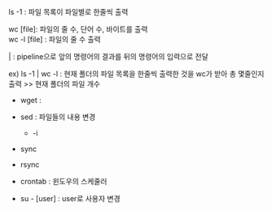 ls -1 : 파일 목록이 파일별로 한줄씩 출력

wc [file]: 파일의 줄 수, 단어 수, 바이트를 출력   
wc -l [file] : 파일의 줄 수 출력

| : pipeline으로 앞의 명령어의 결과를 뒤의 명령어의 입력으로 전달

ex) ls -1 | wc -l : 현재 폴더의 파일 목록을 한줄씩 출력한 것을 wc가 받아 총 몇줄인지 출력 >> 현재 폴더의 파일 개수

- wget : 
- sed : 파일들의 내용 변경
  - -i

- sync
- rsync
- crontab : 윈도우의 스케줄러
- su - [user] : user로 사용자 변경
